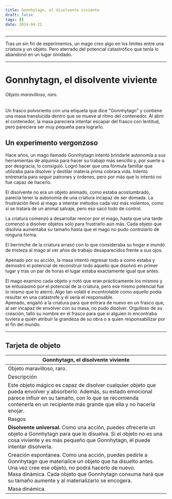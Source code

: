 ```yaml
---
title: Gonnhytagn, el disolvente viviente
draft: false
tags: []
date: 2024-04-22
---
```

---

Tras un sin fin de experimentos, un mago creo algo en los límites entre una criatura y un objeto. Pero aterrado del potencial catastrófico que tenía lo abandonó en un lugar olvidado.

--------------------------------------------------------------------------------------------

# Gonnhytagn, el disolvente viviente
###### Objeto maravilloso, raro.

Un frasco polvoriento con una etiqueta que dice "Gonnhytagn" y contiene una masa translucida dentro que se mueve al ritmo del contenedor. Al abrir el contenedor, la masa pareciera intentar escapar del frasco con lentitud, pero pareciera ser muy pequeña para lograrlo.
## Un experimento vergonzoso

Hace años, un mago llamado Gonnhytagn intentó brindarle autonomía a sus herramientas de alquimia para hacer su trabajo más sencillo y, por suerte o por desgracia, lo consiguió.
Logró hacer que una fórmula familiar que utilizaba para disolver y destilar materia prima cobrara vida. Intentó entrenarla para seguir patrones y órdenes, pero por más que lo intentó no fue capaz de hacerlo. 

El disolvente no era un objeto animado, como estaba acostumbrado, parecía tener la autonomía de una criatura incapaz de ser domada. La frustración llevó al mago a intentar métodos cada vez más violentos, como si se tratara de un animal salvaje, pero eso sacó todo de control. 

La criatura comenzó a desarrollar rencor por el mago, hasta que una tarde comenzó a disolver objetos solo para frustrarlo aún más. Cada objeto que disolvía aumentaba su tamaño hasta que el mago no pudo controlarlo de ninguna forma.

El berrinche de la criatura arrasó con lo que consideraba su hogar e inundó de tristeza al mago al ver años de trabajo desaparecidos frente a sus ojos.

Apenado por su acción, la masa intentó regresar todo a como estaba y demostró el potencial de reconstruir todo aquello que disolvió en primer lugar y tras un par de horas el lugar estaba exactamente igual que antes.

El mago examino cada objeto y notó que eran prácticamente los mismos y se entusiasmó por el potencial de la criatura, pero ese mismo potencial fue lo mismo que lo aterró. Algo tan volátil e incontrolable como aquello podía resultar en una catástrofe y él sería el responsable.<br>
Apenado, engañó a la criatura para que entrara de nuevo en un frasco que, al ser incapaz de envolver con su masa, no pudo disolver. Orgulloso de su creación, talló su nombre en el frasco para que si alguien lo encontraba tuviera a quién atribuir la grandeza de su obra o a quien responsabilizar por el fin del mundo.

---
## Tarjeta de objeto

| Gonnhytagn, el disolvente viviente                                                                                                                                                                                                                                                      |
| --------------------------------------------------------------------------------------------------------------------------------------------------------------------------------------------------------------------------------------------------------------------------------------- |
| Objeto maravilloso, raro.                                                                                                                                                                                                                                                               |
| Descripción                                                                                                                                                                                                                                                                             |
| Este objeto mágico es capaz de disolver cualquier objeto que pueda envolver y absorberlo. Además, su estado emocional parece influir en su tamaño, con lo que se recomienda contenerla en un recipiente más grande que ella y no hacerla enojar.                                        |
| Rasgos                                                                                                                                                                                                                                                                                  |
| **Disolvente universal.** Como una acción, puedes ofrecerle un objeto a Gonnhytagn para que lo disuelva. Si el objeto no es una cosa viviente y es más pequeño que Gonnhytagn, él puede intentar disolverla.                                                                            |
| Creación espontánea. Como una acción, puedes pedirle a Gonnhytagn que materialice un objeto que ha disuelto antes. Una vez cree ese objeto, no podrá hacerlo de nuevo.<br>Masa dinámica. Cada objeto que Gonnhytagn consuma hará que su tamaño aumente y al materializarlo se encogera. |
| Masa dinámica.                                                                                                                                                                                                                                                                          |
